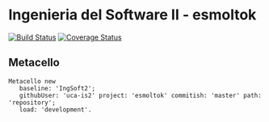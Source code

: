 # Ingenieria del Software II - esmoltok

[![Build Status](https://travis-ci.org/uca-is2/esmoltok.svg?branch=master)](https://travis-ci.org/uca-is2/esmoltok)
[![Coverage Status](https://coveralls.io/repos/github/uca-is2/esmoltok/badge.svg?branch=master)](https://coveralls.io/github/uca-is2/esmoltok?branch=master)

## Metacello

```smalltalk
Metacello new
   baseline: 'IngSoft2';
   githubUser: 'uca-is2' project: 'esmoltok' commitish: 'master' path: 'repository';
   load: 'development'.
```
